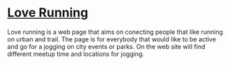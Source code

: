 # [Love Running ](https://vinniciuslopes.github.io/love-running/)

Love running is a web page that aims on conecting people that like running on urban and trail. The page is for everybody that would like to be active and go for a jogging on city events or parks. On the web site will find different meetup time and locations for jogging.
